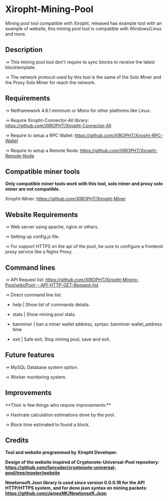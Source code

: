 # Xiropht-Mining-Pool
Mining pool tool compatible with Xiropht, released has example tool with an example of website, this mining pool tool is compatible with Windows/Linux and more.

<h2>Description</h2>

-> This mining pool tool don't require to sync blocks to receive the latest blocktemplate.

-> The network protocol used by this tool is the same of the Solo Miner and the Proxy Solo Miner for reach the network.


<h2>Requirements</h2>

-> Netframework 4.6.1 minimum or Mono for other platforms like Linux.

-> Require Xiropht-Connector-All library: https://github.com/XIROPHT/Xiropht-Connector-All

-> Require to setup a RPC Wallet: https://github.com/XIROPHT/Xiropht-RPC-Wallet

-> Require to setup a Remote Node: https://github.com/XIROPHT/Xiropht-Remote-Node


<h2>Compatible miner tools</h2>

<b>Only compatible miner tools work with this tool, solo miner and proxy solo miner are not compatible.</b>

Xiropht-Miner: https://github.com/XIROPHT/Xiropht-Miner

<h2>Website Requirements</h2>

-> Web server using apache, nginx or others.

-> Setting up config.js file.

-> For support HTTPS on the api of the pool, be sure to configure a frontend proxy service like a Nginx Proxy.

<h2>Command lines</h2>

-> API Request list: https://github.com/XIROPHT/Xiropht-Mining-Pool/wiki/Pool---API-HTTP-GET-Request-list

-> Direct command line list:
  - help | Show list of commands details.
  
  - stats | Show mining pool stats.
  
  - banminer |  ban a miner wallet address, syntax: banminer wallet_address time
  
  - exit | Safe exit, Stop mining pool, save and exit.

<h2>Future features</h2>

-> MySQL Database system option.

-> Worker monitoring system.

<h2>Improvements</h2>
**Their is few things who require improvements:**

-> Hashrate calculation estimations done by the pool.

-> Block time estimated to found a block.

<h2>Credits</h2>

**Tool and website programmed by Xiropht Developer.**

**Design of the website inspired of Cryptonote-Universal-Pool repository: https://github.com/fancoder/cryptonote-universal-pool/tree/master/website**

**Newtonsoft.Json library is used since version 0.0.0.1R for the API HTTP/HTTPS system, and for done json syntax on mining packets: https://github.com/JamesNK/Newtonsoft.Json**
